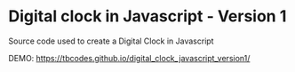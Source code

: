 # Digital clock in Javascript - Version 1
Source code used to create a Digital Clock in Javascript

DEMO:
https://tbcodes.github.io/digital_clock_javascript_version1/
